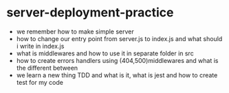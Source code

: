 # server-deployment-practice
* we remember how to make simple server
* how to change our entry point from server.js to index.js and what should i write in index.js
* what is middlewares and how to use it in separate folder in src
* how to create errors handlers using (404,500)middlewares and what is the different between
* we learn a new thing TDD and what is it, what is jest and how to create test for my code
